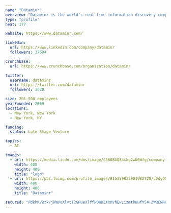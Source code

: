 ```yaml
---
name: "Dataminr"
overview: "Dataminr is the world's real-time information discovery company that turns information chaos into opportunity. Our ability to find and deliver information faster than any traditional source has completely revolutionized how critical, relevant and actionable information reaches the News, Finance, Public Sector, Corporate Security and PR &amp; Communications industries."
type: "profile"
heat: 177

website: https://www.dataminr.com/

linkedin:
  url: https://www.linkedin.com/company/dataminr
  followers: 37694

crunchbase:
  url: https://www.crunchbase.com/organization/dataminr

twitter:
  username: dataminr
  url: https://twitter.com/dataminr
  followers: 3630

size: 201-500 employees
yearFounded: 2009
locations:
  - New York, New York
  - New York, NY

funding:
  status: Late Stage Venture

topics:
  - AI

images:
  - url: https://media.licdn.com/dms/image/C560BAQE4xkg2wK6Wfg/company-logo_400_400/0?e=1582761600&v=beta&t=pKo-rKlgRO4gPSjfcl9FilwkfU1W45RCg2MgJYU6UMc
    width: 400
    height: 400
    title: "logo"
  - url: https://pbs.twimg.com/profile_images/816359823901982720/L0dyQMfw_400x400.jpg
    width: 400
    height: 400
    title: "Dataminr"

secured: "RdkhKvBtk/jkW0oAlvtI2GHUeXlffNOWDZXxMVhEwLizmtbHHfY54+3WRENNHArcfoSuHrNipiQeKXny2j04LWpx91jiZQUW7UF9SJu8DTFGQWPCrgdAiD/WAwy9pkHOK33325eT5dhN2UKb8QlZTC6/6CEI5HdRiW18R28HE7+zkAK7D04cd9HLge9Bcjwanl6K+EVrUjf+CwCaAfAnn7zaGs+PnxeA01sgB4EOWRITxfHzUyaskttYKanN9bfDeDpR6aLCjBE9BoDv1RpE2DLAPkohrQ9iaWn+ZCTb0AgWsBqiL1Avl976KVoBlZuG;/hAyfzprSTmuMaAyIcw8FQ=="
---
```


